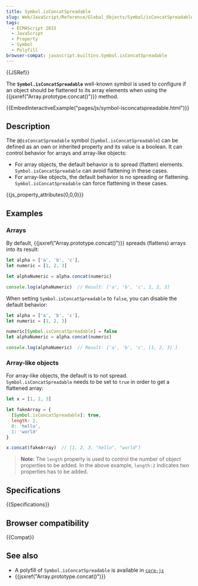 ```yaml
---
title: Symbol.isConcatSpreadable
slug: Web/JavaScript/Reference/Global_Objects/Symbol/isConcatSpreadable
tags:
  - ECMAScript 2015
  - JavaScript
  - Property
  - Symbol
  - Polyfill
browser-compat: javascript.builtins.Symbol.isConcatSpreadable
---
```

{{JSRef}}

The **`Symbol.isConcatSpreadable`** well-known symbol is used to configure if an
object should be flattened to its array elements when using the
{{jsxref("Array.prototype.concat()")}} method.

{{EmbedInteractiveExample("pages/js/symbol-isconcatspreadable.html")}}

## Description

The `@@isConcatSpreadable` symbol (`Symbol.isConcatSpreadable`) can be defined
as an own or inherited property and its value is a boolean. It can control
behavior for arrays and array-like objects:

- For array objects, the default behavior is to spread (flatten) elements.
  `Symbol.isConcatSpreadable` can avoid flattening in these cases.
- For array-like objects, the default behavior is no spreading or flattening.
  `Symbol.isConcatSpreadable` can force flattening in these cases.

{{js_property_attributes(0,0,0)}}

## Examples

### Arrays

By default, {{jsxref("Array.prototype.concat()")}} spreads
(flattens) arrays into its result:

```js
let alpha = ['a', 'b', 'c'],
let numeric = [1, 2, 3]

let alphaNumeric = alpha.concat(numeric)

console.log(alphaNumeric)  // Result: ['a', 'b', 'c', 1, 2, 3]
```

When setting `Symbol.isConcatSpreadable` to `false`, you can disable the default
behavior:

```js
let alpha = ['a', 'b', 'c'],
let numeric = [1, 2, 3]

numeric[Symbol.isConcatSpreadable] = false
let alphaNumeric = alpha.concat(numeric)

console.log(alphaNumeric)  // Result: ['a', 'b', 'c', [1, 2, 3] ]
```

### Array-like objects

For array-like objects, the default is to not spread.
`Symbol.isConcatSpreadable` needs to be set to `true` in order to get a
flattened array:

```js
let x = [1, 2, 3]

let fakeArray = {
  [Symbol.isConcatSpreadable]: true,
  length: 2,
  0: 'hello',
  1: 'world'
}

x.concat(fakeArray)  // [1, 2, 3, "hello", "world"]
```

> **Note:** The `length` property is used to control the number of object
> properties to be added. In the above example, `length:2` indicates two
> properties has to be added.

## Specifications

{{Specifications}}

## Browser compatibility

{{Compat}}

## See also

- A polyfill of `Symbol.isConcatSpreadable` is available in
  [`core-js`](https://github.com/zloirock/core-js#ecmascript-symbol)
- {{jsxref("Array.prototype.concat()")}}
